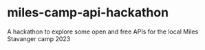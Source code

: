 # miles-camp-api-hackathon
A hackathon to explore some open and free APIs for the local Miles Stavanger camp 2023
